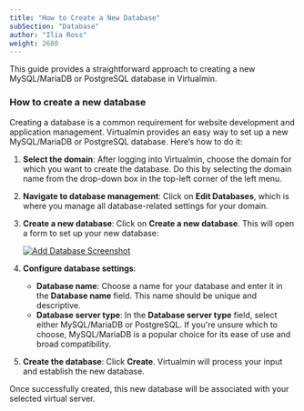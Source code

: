 ```yaml
---
title: "How to Create a New Database"
subSection: "Database"
author: "Ilia Ross"
weight: 2680
---
```


This guide provides a straightforward approach to creating a new MySQL/MariaDB or PostgreSQL database in Virtualmin. 

### How to create a new database

Creating a database is a common requirement for website development and application management. Virtualmin provides an easy way to set up a new MySQL/MariaDB or PostgreSQL database. Here’s how to do it:

1. **Select the domain**: After logging into Virtualmin, choose the domain for which you want to create the database. Do this by selecting the domain name from the drop-down box in the top-left corner of the left menu.

2. **Navigate to database management**: Click on **Edit Databases**, which is where you manage all database-related settings for your domain.

3. **Create a new database**: Click on **Create a new database**. This will open a form to set up your new database:

   [![](/images/docs/screenshots/tutorials/step-by-step/light/create-database.png "Add Database Screenshot")](/images/docs/screenshots/tutorials/step-by-step/light/create-database.png)

4. **Configure database settings**:
   - **Database name**: Choose a name for your database and enter it in the **Database name** field. This name should be unique and descriptive.
   - **Database server type**: In the **Database server type** field, select either MySQL/MariaDB or PostgreSQL. If you're unsure which to choose, MySQL/MariaDB is a popular choice for its ease of use and broad compatibility.

5. **Create the database**: Click **Create**. Virtualmin will process your input and establish the new database.

Once successfully created, this new database will be associated with your selected virtual server.
